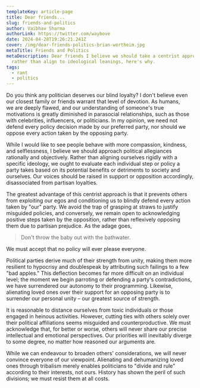 ```yaml
---
templateKey: article-page
title: Dear friends...
slug: friends-and-politics
author: Vaibhav Sharma
authorLink: https://twitter.com/waybove
date: 2024-04-28T19:26:21.241Z
cover: /img/dear-friends-politics-brian-wertheim.jpg
metaTitle: Friends and Politics
metaDescription: Dear friends I believe we should take a centrist approach
  rather than align to ideological leanings, here's why.
tags:
  - rant
  - politics
---
```

Do you think any politician deserves our blind loyalty? I don't believe even our closest family or friends warrant that level of devotion. As humans, we are deeply flawed, and our understanding of someone's true motivations is greatly diminished in parasocial relationships, such as those with celebrities, influencers, or politicians. In my opinion, we need not defend every policy decision made by our preferred party, nor should we oppose every action taken by the opposing party.

While I would like to see people behave with more compassion, kindness, and selflessness, I believe we should approach political allegiances rationally and objectively. Rather than aligning ourselves rigidly with a specific ideology, we ought to evaluate each individual step or policy a party takes based on its potential benefits or detriments to society and ourselves. Our voices should be raised in support or opposition accordingly, disassociated from partisan loyalties.

The greatest advantage of this centrist approach is that it prevents others from exploiting our egos and conditioning us to blindly defend every action taken by "our" party. We avoid the trap of grasping at straws to justify misguided policies, and conversely, we remain open to acknowledging positive steps taken by the opposition, rather than reflexively opposing them due to partisan prejudice. As the adage goes,

>  Don't throw the baby out with the bathwater.

We must accept that no policy will ever please everyone.

Political parties derive much of their strength from unity, making them more resilient to hypocrisy and doublespeak by attributing such failings to a few "bad apples." This deflection becomes far more difficult on an individual level; the moment we begin parroting or defending a party's contradictions, we have surrendered our autonomy to their programming. Likewise, alienating loved ones over their support for an opposing party is to surrender our personal unity – our greatest source of strength.

It is reasonable to distance ourselves from toxic individuals or those engaged in heinous activities. However, cutting ties with others solely over their political affiliations seems misguided and counterproductive. We must acknowledge that, for better or worse, others will never share our precise intellectual and emotional perspectives. Our priorities will inevitably diverge to some degree, no matter how reasoned our arguments are.

While we can endeavour to broaden others' considerations, we will never convince everyone of our viewpoint. Alienating and dehumanizing loved ones through tribalism merely enables politicians to "divide and rule" according to their interests, not ours. History has shown the peril of such divisions; we must resist them at all costs.
